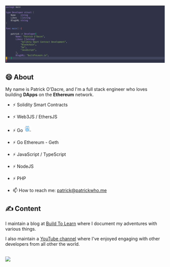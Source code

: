 <!--
**patrickodacre/patrickodacre** is a ✨ _special_ ✨ repository because its `README.md` (this file) appears on your GitHub profile.

Here are some ideas to get you started:

- 🔭 I’m currently working on ...
- 🌱 I’m currently learning ...
- 👯 I’m looking to collaborate on ...
- 🤔 I’m looking for help with ...
- 💬 Ask me about ...
- 📫 How to reach me: ...
- 😄 Pronouns: ...
- ⚡ Fun fact: ...
-->

[![Patrick ODacre Header](https://github.com/patrickodacre/patrickodacre/blob/master/assets/header-image.png)](http://buildtolearn.io)

## 😄 About

My name is Patrick O'Dacre, and I'm a full stack engineer who loves building **DApps** on the **Ethereum** network.

- ⚡ Solidity Smart Contracts
- ⚡ Web3JS / EthersJS
- ⚡ Go <img src="https://github.com/patrickodacre/patrickodacre/blob/master/assets/gopher.svg" height="20" />
- ⚡ Go Ethereum - Geth
- ⚡ JavaScript / TypeScript
- ⚡ NodeJS
- ⚡ PHP



- 📫 How to reach me: patrick@patrickwho.me

## &#x270d; Content

I maintain a blog at [Build To Learn](http://buildtolearn.io) where I document my adventures with various things.

I also maintain a [YouTube channel](http://buildtolearn.io/youtube) where I've enjoyed engaging with other developers from all other the world.

## 
<img
  align="center"
  src="https://github-readme-stats.vercel.app/api/?username=patrickodacre&theme=cobalt"
/>

